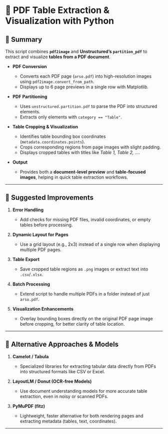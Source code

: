 
# 📑 PDF Table Extraction & Visualization with Python  

## 📝 Summary  
This script combines **`pdf2image`** and **Unstructured’s `partition_pdf`** to extract and visualize **tables from a PDF document**.  

- **PDF Conversion**  
  - Converts each PDF page (`arso.pdf`) into high-resolution images using `pdf2image.convert_from_path`.  
  - Displays up to 6 page previews in a single row with Matplotlib.  

- **PDF Partitioning**  
  - Uses `unstructured.partition.pdf` to parse the PDF into structured elements.  
  - Extracts only elements with `category == "Table"`.  

- **Table Cropping & Visualization**  
  - Identifies table bounding box coordinates (`metadata.coordinates.points`).  
  - Crops corresponding regions from page images with slight padding.  
  - Displays cropped tables with titles like *Table 1, Table 2, ...*.  

- **Output**  
  - Provides both a **document-level preview** and **table-focused images**, helping in quick table extraction workflows.  

---

## 🚀 Suggested Improvements  

1. **Error Handling**  
   - Add checks for missing PDF files, invalid coordinates, or empty tables before processing.  

2. **Dynamic Layout for Pages**  
   - Use a grid layout (e.g., 2x3) instead of a single row when displaying multiple PDF pages.  

3. **Table Export**  
   - Save cropped table regions as `.png` images or extract text into `.csv`/`.xlsx`.  

4. **Batch Processing**  
   - Extend script to handle multiple PDFs in a folder instead of just `arso.pdf`.  

5. **Visualization Enhancements**  
   - Overlay bounding boxes directly on the original PDF page image before cropping, for better clarity of table location.  

---

## 🔮 Alternative Approaches & Models  

1. **Camelot / Tabula**  
   - Specialized libraries for extracting tabular data directly from PDFs into structured formats like CSV or Excel.  

2. **LayoutLM / Donut (OCR-free Models)**  
   - Use document understanding models for more accurate table extraction, even in noisy or scanned PDFs.  

3. **PyMuPDF (fitz)**  
   - Lightweight, faster alternative for both rendering pages and extracting metadata (tables, text, coordinates).  

---
